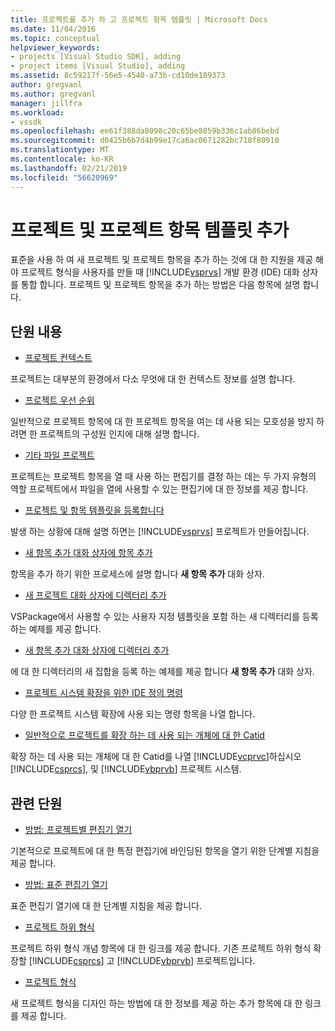 ```yaml
---
title: 프로젝트를 추가 하 고 프로젝트 항목 템플릿 | Microsoft Docs
ms.date: 11/04/2016
ms.topic: conceptual
helpviewer_keywords:
- projects [Visual Studio SDK], adding
- project items [Visual Studio], adding
ms.assetid: 8c59217f-56e5-4540-a73b-cd10de189373
author: gregvanl
ms.author: gregvanl
manager: jillfra
ms.workload:
- vssdk
ms.openlocfilehash: ee61f388da8098c20c65be8859b336c1ab86bebd
ms.sourcegitcommit: d0425b6b7d4b99e17ca6ac0671282bc718f80910
ms.translationtype: MT
ms.contentlocale: ko-KR
ms.lasthandoff: 02/21/2019
ms.locfileid: "56620969"
---
```

# <a name="add-project-and-project-item-templates"></a>프로젝트 및 프로젝트 항목 템플릿 추가
표준을 사용 하 여 새 프로젝트 및 프로젝트 항목을 추가 하는 것에 대 한 지원을 제공 해야 프로젝트 형식을 사용자를 만들 때 [!INCLUDE[vsprvs](../../code-quality/includes/vsprvs_md.md)] 개발 환경 (IDE) 대화 상자를 통합 합니다. 프로젝트 및 프로젝트 항목을 추가 하는 방법은 다음 항목에 설명 합니다.

## <a name="in-this-section"></a>단원 내용
- [프로젝트 컨텍스트](../../extensibility/internals/project-context.md)

 프로젝트는 대부분의 환경에서 다소 무엇에 대 한 컨텍스트 정보를 설명 합니다.

- [프로젝트 우선 순위](../../extensibility/internals/project-priority.md)

 일반적으로 프로젝트 항목에 대 한 프로젝트 항목을 여는 데 사용 되는 모호성을 방지 하려면 한 프로젝트의 구성원 인지에 대해 설명 합니다.

- [기타 파일 프로젝트](../../extensibility/internals/miscellaneous-files-project.md)

 프로젝트는 프로젝트 항목을 열 때 사용 하는 편집기를 결정 하는 데는 두 가지 유형의 역할 프로젝트에서 파일을 열에 사용할 수 있는 편집기에 대 한 정보를 제공 합니다.

- [프로젝트 및 항목 템플릿을 등록합니다](../../extensibility/internals/registering-project-and-item-templates.md)

 발생 하는 상황에 대해 설명 하면는 [!INCLUDE[vsprvs](../../code-quality/includes/vsprvs_md.md)] 프로젝트가 만들어집니다.

- [새 항목 추가 대화 상자에 항목 추가](../../extensibility/internals/adding-items-to-the-add-new-item-dialog-boxes.md)

 항목을 추가 하기 위한 프로세스에 설명 합니다 **새 항목 추가** 대화 상자.

- [새 프로젝트 대화 상자에 디렉터리 추가](../../extensibility/internals/adding-directories-to-the-new-project-dialog-box.md)

 VSPackage에서 사용할 수 있는 사용자 지정 템플릿을 포함 하는 새 디렉터리를 등록 하는 예제를 제공 합니다.

- [새 항목 추가 대화 상자에 디렉터리 추가](../../extensibility/internals/adding-directories-to-the-add-new-item-dialog-box.md)

 에 대 한 디렉터리의 새 집합을 등록 하는 예제를 제공 합니다 **새 항목 추가** 대화 상자.

- [프로젝트 시스템 확장을 위한 IDE 정의 명령](../../extensibility/internals/ide-defined-commands-for-extending-project-systems.md)

 다양 한 프로젝트 시스템 확장에 사용 되는 명령 항목을 나열 합니다.

- [일반적으로 프로젝트를 확장 하는 데 사용 되는 개체에 대 한 Catid](../../extensibility/internals/catids-for-objects-that-are-typically-used-to-extend-projects.md)

 확장 하는 데 사용 되는 개체에 대 한 Catid를 나열 [!INCLUDE[vcprvc](../../code-quality/includes/vcprvc_md.md)]하십시오 [!INCLUDE[csprcs](../../data-tools/includes/csprcs_md.md)], 및 [!INCLUDE[vbprvb](../../code-quality/includes/vbprvb_md.md)] 프로젝트 시스템.

## <a name="related-sections"></a>관련 단원
- [방법: 프로젝트별 편집기 열기](../../extensibility/how-to-open-project-specific-editors.md)

 기본적으로 프로젝트에 대 한 특정 편집기에 바인딩된 항목을 열기 위한 단계별 지침을 제공 합니다.

- [방법: 표준 편집기 열기](../../extensibility/how-to-open-standard-editors.md)

 표준 편집기 열기에 대 한 단계별 지침을 제공 합니다.

- [프로젝트 하위 형식](../../extensibility/internals/project-subtypes.md)

 프로젝트 하위 형식 개념 항목에 대 한 링크를 제공 합니다. 기존 프로젝트 하위 형식 확장할 [!INCLUDE[csprcs](../../data-tools/includes/csprcs_md.md)] 고 [!INCLUDE[vbprvb](../../code-quality/includes/vbprvb_md.md)] 프로젝트입니다.

- [프로젝트 형식](../../extensibility/internals/project-types.md)

 새 프로젝트 형식을 디자인 하는 방법에 대 한 정보를 제공 하는 추가 항목에 대 한 링크를 제공 합니다.